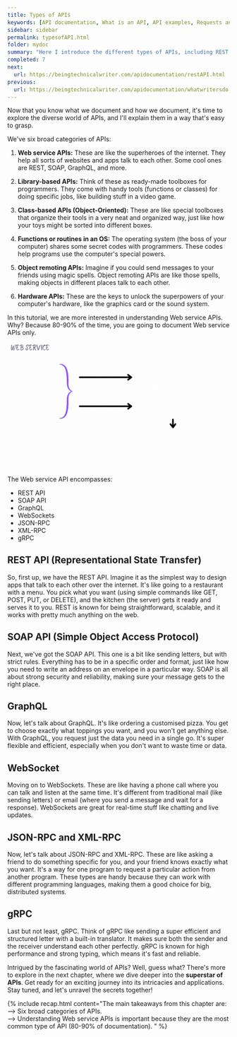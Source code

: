 ```yaml
---
title: Types of APIs
keywords: [API documentation, What is an API, API examples, Requests and Responses, API, REST API, SOAP API, GraphQL, WebSockets, JSON-RPC, XML-RPC, gRPC, REST APIs]
sidebar: sidebar
permalink: typesofAPI.html
folder: mydoc
summary: "Here I introduce the different types of APIs, including REST APIs, SOAP APIs, GraphQL, WebSockets, JSON-RPC, XML-RPC, and gRPC. It explains each type of API in a simple and easy-to-understand way, using analogies and examples. The article also discusses the applications of each type of API."
completed: 7
next:
  url: https://beingtechnicalwriter.com/apidocumentation/restAPI.html
previous:
  url: https://beingtechnicalwriter.com/apidocumentation/whatwritersdo.html
---
```


Now that you know what we document and how we document, it's time to explore the diverse world of APIs, and I'll explain them in a way that's easy to grasp.

We've six broad categories of APIs:

1. **Web service APIs:** These are like the superheroes of the internet. They help all sorts of websites and apps talk to each other. Some cool ones are REST, SOAP, GraphQL, and more.

2. **Library-based APIs:** Think of these as ready-made toolboxes for programmers. They come with handy tools (functions or classes) for doing specific jobs, like building stuff in a video game.

3. **Class-based APIs (Object-Oriented):** These are like special toolboxes that organize their tools in a very neat and organized way, just like how your toys might be sorted into different boxes.

4. **Functions or routines in an OS:** The operating system (the boss of your computer) shares some secret codes with programmers. These codes help programs use the computer's special powers.

5. **Object remoting APIs:** Imagine if you could send messages to your friends using magic spells. Object remoting APIs are like those spells, making objects in different places talk to each other.

6. **Hardware APIs:** These are the keys to unlock the superpowers of your computer's hardware, like the graphics card or the sound system.

In this tutorial, we are more interested in understanding Web service APIs. Why? Because 80-90% of the time, you are going to document Web service APIs only.

<img src="./gif/webAPIs.gif" alt="Web APIs">

The Web service API encompasses:

* REST API
* SOAP API
* GraphQL
* WebSockets
* JSON-RPC
* XML-RPC
* gRPC

## REST API (Representational State Transfer)

So, first up, we have the REST API. Imagine it as the simplest way to design apps that talk to each other over the internet. It's like going to a restaurant with a menu. You pick what you want (using simple commands like GET, POST, PUT, or DELETE), and the kitchen (the server) gets it ready and serves it to you. REST is known for being straightforward, scalable, and it works with pretty much anything on the web.


## SOAP API (Simple Object Access Protocol)

Next, we've got the SOAP API. This one is a bit like sending letters, but with strict rules. Everything has to be in a specific order and format, just like how you need to write an address on an envelope in a particular way. SOAP is all about strong security and reliability, making sure your message gets to the right place.


## GraphQL

Now, let's talk about GraphQL. It's like ordering a customised pizza. You get to choose exactly what toppings you want, and you won't get anything else. With GraphQL, you request just the data you need in a single go. It's super flexible and efficient, especially when you don't want to waste time or data.

## WebSocket

Moving on to WebSockets. These are like having a phone call where you can talk and listen at the same time. It's different from traditional mail (like sending letters) or email (where you send a message and wait for a response). WebSockets are great for real-time stuff like chatting and live updates.

## JSON-RPC and XML-RPC

Now, let's talk about JSON-RPC and XML-RPC. These are like asking a friend to do something specific for you, and your friend knows exactly what you want. It's a way for one program to request a particular action from another program. These types are handy because they can work with different programming languages, making them a good choice for big, distributed systems.

## gRPC

Last but not least, gRPC. Think of gRPC like sending a super efficient and structured letter with a built-in translator. It makes sure both the sender and the receiver understand each other perfectly. gRPC is known for high performance and strong typing, which means it's fast and reliable.

Intrigued by the fascinating world of APIs? Well, guess what? There's more to explore in the next chapter, where we dive deeper into the **superstar of APIs**. Get ready for an exciting journey into its intricacies and applications. Stay tuned, and let's unravel the secrets together!

{% include recap.html content="The main takeaways from this chapter are:
<br>
--> Six broad categories of APIs.
<br>
--> Understanding Web service APIs is important because they are the most common type of API (80-90% of documentation).
" %}